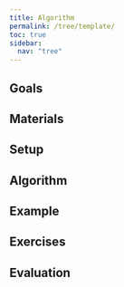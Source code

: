 ```yaml
---
title: Algorithm
permalink: /tree/template/
toc: true
sidebar:
  nav: "tree"
---
```


## Goals


## Materials


## Setup


## Algorithm


## Example


## Exercises


## Evaluation
